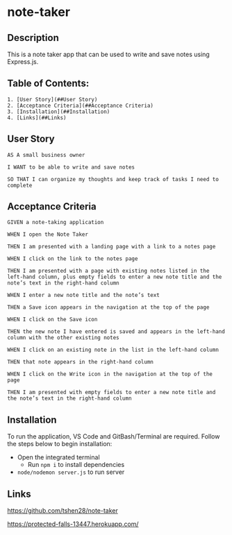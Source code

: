 # note-taker

## Description
This is a note taker app that can be used to write and save notes using Express.js.

## Table of Contents:
    1. [User Story](##User Story) 
    2. [Acceptance Criteria](##Acceptance Criteria)  
    3. [Installation](##Installation)
    4. [Links](##Links)

## User Story
`AS A small business owner`

`I WANT to be able to write and save notes`

`SO THAT I can organize my thoughts and keep track of tasks I need to complete`


## Acceptance Criteria
`GIVEN a note-taking application`

`WHEN I open the Note Taker`

`THEN I am presented with a landing page with a link to a notes page`

`WHEN I click on the link to the notes page`

`THEN I am presented with a page with existing notes listed in the left-hand column, plus empty fields to enter a new note title and the note’s text in the right-hand column`

`WHEN I enter a new note title and the note’s text`

`THEN a Save icon appears in the navigation at the top of the page`

`WHEN I click on the Save icon`

`THEN the new note I have entered is saved and appears in the left-hand column with the other existing notes`

`WHEN I click on an existing note in the list in the left-hand column`

`THEN that note appears in the right-hand column`

`WHEN I click on the Write icon in the navigation at the top of the page`

`THEN I am presented with empty fields to enter a new note title and the note’s text in the right-hand column`


## Installation
To run the application, VS Code and GitBash/Terminal are required. Follow the steps below to begin installation:

- Open the integrated terminal
    - Run `npm i` to install dependencies
- `node/nodemon server.js` to run server

## Links
https://github.com/tshen28/note-taker

https://protected-falls-13447.herokuapp.com/